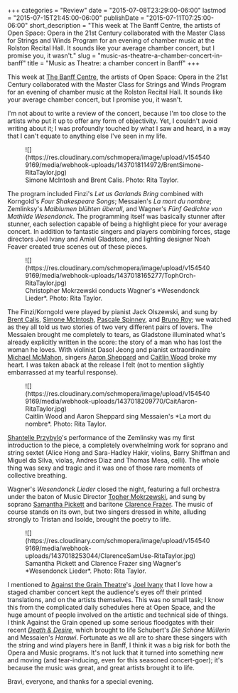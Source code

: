 +++
categories = "Review"
date = "2015-07-08T23:29:00-06:00"
lastmod = "2015-07-15T21:45:00-06:00"
publishDate = "2015-07-11T07:25:00-06:00"
short_description = "This week at The Banff Centre, the artists of Open Space: Opera in the 21st Century collaborated with the Master Class for Strings and Winds Program for an evening of chamber music at the Rolston Recital Hall. It sounds like your average chamber concert, but I promise you, it wasn't."
slug = "music-as-theatre-a-chamber-concert-in-banff"
title = "Music as Theatre: a chamber concert in Banff"
+++

This week at [The Banff Centre](/scene/companies/the-banff-centre/), the artists of Open Space: Opera in the 21st Century collaborated with the Master Class for Strings and Winds Program for an evening of chamber music at the Rolston Recital Hall. It sounds like your average chamber concert, but I promise you, it wasn't.

I'm not about to write a review of the concert, because I'm too close to the artists who put it up to offer any form of objectivity. Yet, I couldn't avoid writing about it; I was profoundly touched by what I saw and heard, in a way that I can't equate to anything else I've seen in my life.

<figure data-type="image">
![](https://res.cloudinary.com/schmopera/image/upload/v1545409169/media/webhook-uploads/1437018114972/BrentSimone-RitaTaylor.jpg)<figcaption>Simone McIntosh and Brent Calis. Photo: Rita Taylor.</figcaption>
</figure>

The program included Finzi's *Let us Garlands Bring* combined with Korngold's *Four Shakespeare Songs*; Messaien's *La mort du nombre*; Zemlinksy's *Maiblumen blühten überall*, and Wagner's *Fünf Gedichte von Mathilde Wesendonck*. The programming itself was basically stunner after stunner, each selection capable of being a highlight piece for your average concert. In addition to fantastic singers and players combining forces, stage directors Joel Ivany and Amiel Gladstone, and lighting designer Noah Feaver created true scenes out of these pieces.

<figure data-type="image">
![](https://res.cloudinary.com/schmopera/image/upload/v1545409169/media/webhook-uploads/1437018165277/TophOrch-RitaTaylor.jpg)<figcaption>Christopher Mokrzewski conducts Wagner's *Wesendonck Lieder*. Photo: Rita Taylor.</figcaption>
</figure>

The Finzi/Korngold were played by pianist Jack Olszewski, and sung by [Brent Calis](/scene/people/brent-calis/), [Simone McIntosh](/scene/people/simone-mcintosh), [Pascale Spinney](/scene/people/pascale-spinney/), and [Bruno Roy](/scene/people/bruno-roy/); we watched as they all told us two stories of two very different pairs of lovers. The Messaien brought me completely to tears, as Gladstone illuminated what's already explicitly written in the score: the story of a man who has lost the woman he loves. With violinist Dasol Jeong and pianist extraordinaire [Michael McMahon](/scene/people/michael-mcmahon/), singers [Aaron Sheppard](/scene/people/aaron-sheppard/) and [Caitlin Wood](/scene/people/caitlin-wood/) broke my heart. I was taken aback at the release I felt (not to mention slightly embarrassed at my tearful response).

<figure data-type="image">
![](https://res.cloudinary.com/schmopera/image/upload/v1545409169/media/webhook-uploads/1437018209770/CaitAaron-RitaTaylor.jpg)<figcaption>Caitlin Wood and Aaron Sheppard sing Messaien's *La mort du nombre*. Photo: Rita Taylor.</figcaption>
</figure>

[Shantelle Przybylo](/scene/people/shantelle-przybylo/)'s performance of the Zemlinsky was my first introduction to the piece, a completely overwhelming work for soprano and string sextet (Alice Hong and Sara-Hadley Hakir, violins, Barry Shiffman and Miguel da Silva, violas, Andres Diaz and Thomas Mesa, celli). The whole thing was sexy and tragic and it was one of those rare moments of collective breathing. 

Wagner's *Wesendonck Lieder* closed the night, featuring a full orchestra under the baton of Music Director [Topher Mokrzewski](/scene/people/christopher-mokrzewski), and sung by soprano [Samantha Pickett](/scene/people/samantha-pickett/) and baritone [Clarence Frazer](/scene/people/clarence-frazer/). The music of course stands on its own, but two singers dressed in white, alluding strongly to Tristan and Isolde, brought the poetry to life.

<figure data-type="image">
![](https://res.cloudinary.com/schmopera/image/upload/v1545409169/media/webhook-uploads/1437018253044/ClarenceSamUse-RitaTaylor.jpg)<figcaption>Samantha Pickett and Clarence Frazer sing Wagner's *Wesendonck Lieder*. Photo: Rita Taylor.</figcaption>
</figure>

I mentioned to [Against the Grain Theatre](/scene/companies/against-the-grain-theatre/)'s [Joel Ivany](/scene/people/joel-ivany/) that I love how a staged chamber concert kept the audience's eyes off their printed translations, and on the artists themselves. This was no small task; I know this from the complicated daily schedules here at Open Space, and the huge amount of people involved on the artistic and technical side of things. I think Against the Grain opened up some serious floodgates with their recent [*Death & Desire*](/in-review-death-desire/), which brought to life Schubert's *Die Schöne Müllerin* and Messaien's *Harawi*. Fortunate as we all are to share these singers with the string and wind players here in Banff, I think it was a big risk for both the Opera and Music programs. It's not luck that it turned into something new and moving (and tear-inducing, even for this seasoned concert-goer); it's because the music was great, and great artists brought it to life.

<figure data-type="image">

</figure>

Bravi, everyone, and thanks for a special evening.
